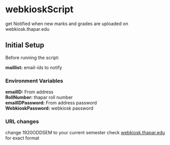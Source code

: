 # webkioskScript
get Notified when new marks and grades are uploaded on webkiosk.thapar.edu
<br>
<h2>Initial Setup</h2>
Before running the script:
<p>
<b>maillist:</b> email-ids to notify
<br>
<h3>Environment Variables</h3>
<b>emailID:</b> From address
<br>
<b>RollNumber:</b> thapar roll number
<br>
<b>emailIDPassword:</b> From address password
<br>
<b>WebkioskPassword:</b> webkiosk password
<br>
<h3>URL changes</h3>
change 1920ODDSEM to your current semester check <a href="https://webkiosk.thapar.edu">webkiosk.thapar.edu</a> for exact format
<br>
</p>
